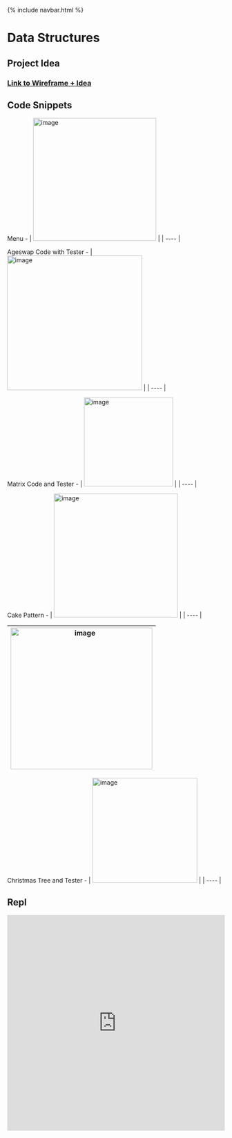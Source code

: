 {% include navbar.html %}



# Data Structures
## Project Idea
### [Link to Wireframe + Idea](https://ninjabreadlord.github.io/grup-grass/webProject) 
## Code Snippets


Menu - 
| <img width="285" alt="image" src="https://user-images.githubusercontent.com/89239598/158658982-9b577751-cf2f-4196-bf4c-ff0cf856b4c5.png"> | 
| ---- |

Ageswap Code with Tester - 
| <img width="312" alt="image" src="https://user-images.githubusercontent.com/89239598/158659030-df140afc-9eff-4c8a-8ee4-c0b07239a05a.png"> |
| ---- |

Matrix Code and Tester - 
| <img width="206" alt="image" src="https://user-images.githubusercontent.com/89239598/158659113-270ebb1b-0950-4dbc-a169-38bfb2faf5cd.png"> |
| ---- |

Cake Pattern - 
| <img width="287" alt="image" src="https://user-images.githubusercontent.com/89239598/158659235-ad4ad194-b55f-4326-a75b-9fc82613973e.png"> |
| ---- |

| <img width="328" alt="image" src="https://user-images.githubusercontent.com/89239598/158659280-afd0f0bb-9037-481e-b77a-367adec62f40.png"> |
| ---- |

Christmas Tree and Tester - 
| <img width="243" alt="image" src="https://user-images.githubusercontent.com/89239598/158659314-48f5f4fe-e91e-4f46-8199-44680382eb36.png"> | 
| ---- |


## Repl
<iframe frameborder="0" width="100%" height="500px" src="https://replit.com/@EverittC/Tri-3-Everitt-Cheng?embed=true"></iframe>

